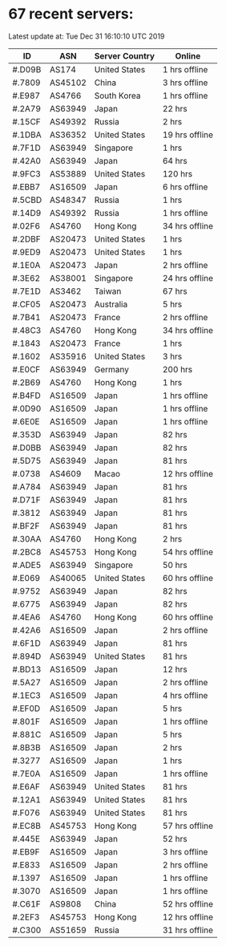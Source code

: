 # 67 recent servers:

Latest update at: Tue Dec 31 16:10:10 UTC 2019

| ID | ASN | Server Country | Online |
| -- | --- | -------------- | ------ |
| #.D09B | AS174 | United States | 1 hrs offline |
| #.7809 | AS45102 | China | 3 hrs offline |
| #.E987 | AS4766 | South Korea | 1 hrs offline |
| #.2A79 | AS63949 | Japan | 22 hrs |
| #.15CF | AS49392 | Russia | 2 hrs |
| #.1DBA | AS36352 | United States | 19 hrs offline |
| #.7F1D | AS63949 | Singapore | 1 hrs |
| #.42A0 | AS63949 | Japan | 64 hrs |
| #.9FC3 | AS53889 | United States | 120 hrs |
| #.EBB7 | AS16509 | Japan | 6 hrs offline |
| #.5CBD | AS48347 | Russia | 1 hrs |
| #.14D9 | AS49392 | Russia | 1 hrs offline |
| #.02F6 | AS4760 | Hong Kong | 34 hrs offline |
| #.2DBF | AS20473 | United States | 1 hrs |
| #.9ED9 | AS20473 | United States | 1 hrs |
| #.1E0A | AS20473 | Japan | 2 hrs offline |
| #.3E62 | AS38001 | Singapore | 24 hrs offline |
| #.7E1D | AS3462 | Taiwan | 67 hrs |
| #.CF05 | AS20473 | Australia | 5 hrs |
| #.7B41 | AS20473 | France | 2 hrs offline |
| #.48C3 | AS4760 | Hong Kong | 34 hrs offline |
| #.1843 | AS20473 | France | 1 hrs |
| #.1602 | AS35916 | United States | 3 hrs |
| #.E0CF | AS63949 | Germany | 200 hrs |
| #.2B69 | AS4760 | Hong Kong | 1 hrs |
| #.B4FD | AS16509 | Japan | 1 hrs offline |
| #.0D90 | AS16509 | Japan | 1 hrs offline |
| #.6E0E | AS16509 | Japan | 1 hrs offline |
| #.353D | AS63949 | Japan | 82 hrs |
| #.D0BB | AS63949 | Japan | 82 hrs |
| #.5D75 | AS63949 | Japan | 81 hrs |
| #.0738 | AS4609 | Macao | 12 hrs offline |
| #.A784 | AS63949 | Japan | 81 hrs |
| #.D71F | AS63949 | Japan | 81 hrs |
| #.3812 | AS63949 | Japan | 81 hrs |
| #.BF2F | AS63949 | Japan | 81 hrs |
| #.30AA | AS4760 | Hong Kong | 2 hrs |
| #.2BC8 | AS45753 | Hong Kong | 54 hrs offline |
| #.ADE5 | AS63949 | Singapore | 50 hrs |
| #.E069 | AS40065 | United States | 60 hrs offline |
| #.9752 | AS63949 | Japan | 82 hrs |
| #.6775 | AS63949 | Japan | 82 hrs |
| #.4EA6 | AS4760 | Hong Kong | 60 hrs offline |
| #.42A6 | AS16509 | Japan | 2 hrs offline |
| #.6F1D | AS63949 | Japan | 81 hrs |
| #.894D | AS63949 | United States | 81 hrs |
| #.BD13 | AS16509 | Japan | 12 hrs |
| #.5A27 | AS16509 | Japan | 2 hrs offline |
| #.1EC3 | AS16509 | Japan | 4 hrs offline |
| #.EF0D | AS16509 | Japan | 5 hrs |
| #.801F | AS16509 | Japan | 1 hrs offline |
| #.881C | AS16509 | Japan | 5 hrs |
| #.8B3B | AS16509 | Japan | 2 hrs |
| #.3277 | AS16509 | Japan | 1 hrs |
| #.7E0A | AS16509 | Japan | 1 hrs offline |
| #.E6AF | AS63949 | United States | 81 hrs |
| #.12A1 | AS63949 | United States | 81 hrs |
| #.F076 | AS63949 | United States | 81 hrs |
| #.EC8B | AS45753 | Hong Kong | 57 hrs offline |
| #.445E | AS63949 | Japan | 52 hrs |
| #.EB9F | AS16509 | Japan | 3 hrs offline |
| #.E833 | AS16509 | Japan | 2 hrs offline |
| #.1397 | AS16509 | Japan | 1 hrs offline |
| #.3070 | AS16509 | Japan | 1 hrs offline |
| #.C61F | AS9808 | China | 52 hrs offline |
| #.2EF3 | AS45753 | Hong Kong | 12 hrs offline |
| #.C300 | AS51659 | Russia | 31 hrs offline |

